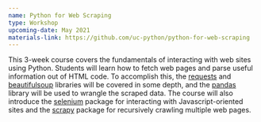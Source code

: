 ```yaml
---
name: Python for Web Scraping
type: Workshop
upcoming-date: May 2021
materials-link: https://github.com/uc-python/python-for-web-scraping
---
```

This 3-week course covers the fundamentals of interacting with web sites using Python.
Students will learn how to fetch web pages and parse useful information out of HTML code.
To accomplish this, the [requests](https://requests.readthedocs.io/en/master/) and [beautifulsoup](https://www.crummy.com/software/BeautifulSoup/bs4/doc/) libraries will be covered in some depth, and the [pandas](https://pandas.pydata.org) library will be used to wrangle the scraped data.
The course will also introduce the [selenium](https://selenium-python.readthedocs.io) package for interacting with Javascript-oriented sites and the [scrapy](https://scrapy.org) package for recursively crawling multiple web pages.

